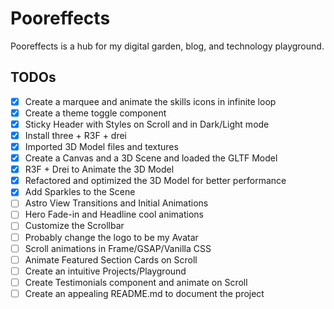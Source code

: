 # Pooreffects

Pooreffects is a hub for my digital garden, blog, and technology playground.

## TODOs

- [x] Create a marquee and animate the skills icons in infinite loop
- [x] Create a theme toggle component
- [x] Sticky Header with Styles on Scroll and in Dark/Light mode
- [x] Install three + R3F + drei
- [x] Imported 3D Model files and textures
- [x] Create a Canvas and a 3D Scene and loaded the GLTF Model
- [x] R3F + Drei to Animate the 3D Model
- [x] Refactored and optimized the 3D Model for better performance
- [x] Add Sparkles to the Scene
- [ ] Astro View Transitions and Initial Animations
- [ ] Hero Fade-in and Headline cool animations
- [ ] Customize the Scrollbar
- [ ] Probably change the logo to be my Avatar
- [ ] Scroll animations in Frame/GSAP/Vanilla CSS
- [ ] Animate Featured Section Cards on Scroll
- [ ] Create an intuitive Projects/Playground
- [ ] Create Testimonials component and animate on Scroll
- [ ] Create an appealing README.md to document the project
